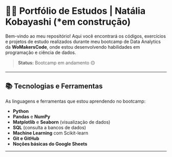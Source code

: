 # 🧑‍💻 Portfólio de Estudos | Natália Kobayashi (*em construção)

Bem-vindo ao meu repositório! 
Aqui você encontrará os códigos, exercícios e projetos de estudo realizados durante meu bootcamp de Data Analytics da **WoMakersCode**, onde estou desenvolvendo habilidades em programação e ciência de dados.

> **Status:** Bootcamp em andamento 🟡  

---

## 📚 Tecnologias e Ferramentas
As linguagens e ferramentas que estou aprendendo no bootcamp:
- **Python**
- **Pandas** e **NumPy**
- **Matplotlib** e **Seaborn** (visualização de dados)
- **SQL** (consulta a bancos de dados)
- **Machine Learning** com Scikit-learn
- **Git e GitHub**
- **Noções básicas do Google Sheets**

---
<!--
## 📂 Conteúdo do Repositório
Organizei os estudos em pastas por temas e módulos do bootcamp:

| Módulo / Tema             | Descrição                                                                 | Link                                                                 |
|---------------------------|---------------------------------------------------------------------------|----------------------------------------------------------------------|
| **1. Python Básico**      | Conceitos iniciais, estruturas de controle, e funções                    | [Ver pasta](./Python_Basico/)                                       |
| **2. Análise de Dados**   | Manipulação de dados com Pandas e NumPy                                   | [Ver pasta](./Analise_de_Dados/)                                    |
| **3. Visualização**       | Gráficos e visualização de insights com Matplotlib e Seaborn              | [Ver pasta](./Visualizacao_de_Dados/)                               |
| **4. Machine Learning**   | Implementação de algoritmos básicos de aprendizado de máquina            | [Ver pasta](./Machine_Learning/)                                    |
| **5. SQL para Dados**     | Consultas em bases de dados SQL                                           | [Ver pasta](./SQL/)                                                 |

---

## 🏆 Destaques
Alguns dos tópicos que já desenvolvi no bootcamp:
- **Manipulação de dados:** limpeza e tratamento de datasets utilizando Pandas.
- **Criação de visualizações:** gráficos de barras, scatter plots e histogramas.
- **Modelo preditivo simples:** regressão linear para prever preços de casas (exercício prático).

---

## 🌟 Sobre Mim
Sou estudante de programação e dados, atualmente participando do bootcamp **[nome do bootcamp]**. Este repositório é meu espaço de aprendizado e desenvolvimento.

### 🌐 Contato
- **E-mail:** seuemail@email.com  
- **LinkedIn:** [linkedin.com/in/seunome](https://linkedin.com/in/seunome)  





<!--
**Nciufa/Nciufa** is a ✨ _special_ ✨ repository because its `README.md` (this file) appears on your GitHub profile.

Here are some ideas to get you started:

- 🔭 I’m currently working on ...
- 🌱 I’m currently learning ...
- 👯 I’m looking to collaborate on ...
- 🤔 I’m looking for help with ...
- 💬 Ask me about ...
- 📫 How to reach me: ...
- 😄 Pronouns: ...
- ⚡ Fun fact: ...
-->
